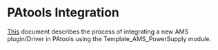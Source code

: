 # PAtools Integration

[This](https://github.com/ni/bls-capabilities/blob/main/PAtools%20Integration%20README.md) document describes the process of integrating a new AMS plugin/Driver in PAtools using the Template_AMS_PowerSupply module.